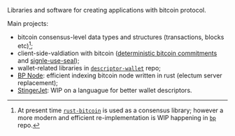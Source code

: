 Libraries and software for creating applications with bitcoin protocol.

Main projects:
- bitcoin consensus-level data types and structures (transactions, blocks etc)[^1];
- client-side-valdiation with bitcoin ([deterministic bitcoin commitments][dbc] and [signle-use-seal][seals]);
- wallet-related libraries in [`descriptor-wallet`](/BP-WG/descriptor-wallet) repo;
- [BP Node]: efficient indexing bitcoin node written in rust (electum server replacement);
- [StingerJet]: WIP on a languague for better wallet descriptors.

[^1]: At present time [`rust-bitcoin`](/rust-bitcoin/rust-bitcoin) is used as a consensus library; 
however a more modern and efficient re-implementation is WIP happening in [`bp`](/BP-WG/bp) repo.

[dbc]: https://github.com/BP-WG/bp-core/tree/master/dbc
[seals]: https://github.com/BP-WG/bp-core/tree/master/seals
[BP Node]: https://github.com/BP-WG/stingerjet
[StingerJet]: https://github.com/BP-WG/stingerjet-docs
